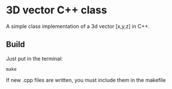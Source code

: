 # 3D vector C++ class
A simple class implementation of a 3d vector [x,y,z] in C++.

## Build
Just put in the terminal:
```
make
```
If new .cpp files are written, you must include them in the makefile

